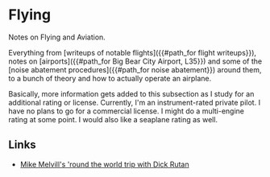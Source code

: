 # Flying

Notes on Flying and Aviation.

Everything from [writeups of notable flights]({{#path_for flight writeups}}), notes on [airports]({{#path_for Big Bear City Airport, L35}}) and some of the [noise abatement procedures]({{#path_for noise abatement}}) around them, to a bunch of theory and how to actually operate an airplane.

Basically, more information gets added to this subsection as I study for an additional rating or license. Currently, I'm an instrument-rated private pilot. I have no plans to go for a commercial license. I might do a multi-engine rating at some point. I would also like a seaplane rating as well.

## Links

- [Mike Melvill's 'round the world trip with Dick Rutan](https://www.earthrounders.com/melvill.php)
